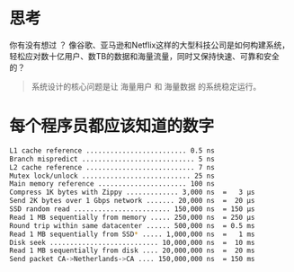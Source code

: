 # 思考
你有没有想过 ？
像谷歌、亚马逊和Netflix这样的大型科技公司是如何构建系统，轻松应对数十亿用户、数TB的数据和海量流量，同时又保持快速、可靠和安全的？

> 系统设计的核心问题是让 海量用户 和 海量数据 的系统稳定运行。

# 每个程序员都应该知道的数字
```bash
L1 cache reference ......................... 0.5 ns
Branch mispredict ............................ 5 ns
L2 cache reference ........................... 7 ns
Mutex lock/unlock ........................... 25 ns
Main memory reference ...................... 100 ns             
Compress 1K bytes with Zippy ............. 3,000 ns  =   3 µs
Send 2K bytes over 1 Gbps network ....... 20,000 ns  =  20 µs
SSD random read ........................ 150,000 ns  = 150 µs
Read 1 MB sequentially from memory ..... 250,000 ns  = 250 µs
Round trip within same datacenter ...... 500,000 ns  = 0.5 ms
Read 1 MB sequentially from SSD* ..... 1,000,000 ns  =   1 ms
Disk seek ........................... 10,000,000 ns  =  10 ms
Read 1 MB sequentially from disk .... 20,000,000 ns  =  20 ms
Send packet CA->Netherlands->CA .... 150,000,000 ns  = 150 ms
```


